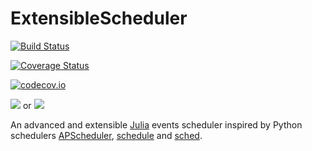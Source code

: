 # ExtensibleScheduler

[![Build Status](https://travis-ci.org/scls19fr/ExtensibleScheduler.jl.svg?branch=master)](https://travis-ci.org/scls19fr/ExtensibleScheduler.jl)

[![Coverage Status](https://coveralls.io/repos/scls19fr/ExtensibleScheduler.jl/badge.svg?branch=master&service=github)](https://coveralls.io/github/scls19fr/ExtensibleScheduler.jl?branch=master)

[![codecov.io](http://codecov.io/github/scls19fr/ExtensibleScheduler.jl/coverage.svg?branch=master)](http://codecov.io/github/scls19fr/ExtensibleScheduler.jl?branch=master)

[![](https://img.shields.io/badge/docs-stable-blue.svg)](https://scls19fr.github.io/ExtensibleScheduler.jl/stable) or [![](https://img.shields.io/badge/docs-dev-blue.svg)](https://scls19fr.github.io/ExtensibleScheduler.jl/dev)

An advanced and extensible [Julia](https://julialang.org/) events scheduler inspired by Python schedulers [APScheduler](https://apscheduler.readthedocs.io/), [schedule](https://github.com/dbader/schedule) and [sched](https://docs.python.org/3/library/sched.html).
